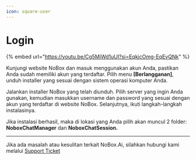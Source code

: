 ```yaml
---
icon: square-user
---
```


# Login

{% embed url="https://youtu.be/Cg5MjWd1uUI?si=EqkjcOmg-EqEvQNk" %}

Kunjungi website NoBox dan masuk menggunakan akun Anda, pastikan Anda sudah memiliki akun yang terdaftar. Pilih menu **\[Berlangganan]**, unduh installer yang sesuai dengan sistem operasi komputer Anda.

Jalankan installer NoBox yang telah diunduh. Pilih server yang ingin Anda gunakan, kemudian masukkan username dan password yang sesuai dengan akun yang terdaftar di website NoBox. Selanjutnya, ikuti langkah-langkah instalasinya.

Jika instalasi berhasil, maka di lokasi yang Anda pilih akan muncul 2 folder: **NoboxChatManager** dan **NoboxChatSession.**

***

Jika ada masalah atau kesulitan terkait NoBox.Ai, silahkan hubungi kami melalui [Support Ticket](https://crm.nobox.ai/clients/tickets)
